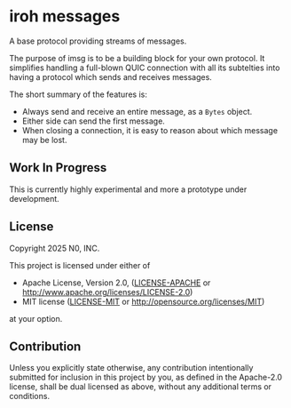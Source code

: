 # iroh messages

A base protocol providing streams of messages.

The purpose of imsg is to be a building block for your own protocol.
It simplifies handling a full-blown QUIC connection with all its
subtelties into having a protocol which sends and receives messages.

The short summary of the features is:

- Always send and receive an entire message, as a `Bytes` object.
- Either side can send the first message.
- When closing a connection, it is easy to reason about which message
  may be lost.


## Work In Progress

This is currently highly experimental and more a prototype under
development.


## License

Copyright 2025 N0, INC.

This project is licensed under either of

 * Apache License, Version 2.0, ([LICENSE-APACHE](LICENSE-APACHE) or
   http://www.apache.org/licenses/LICENSE-2.0)
 * MIT license ([LICENSE-MIT](LICENSE-MIT) or
   http://opensource.org/licenses/MIT)

at your option.

## Contribution

Unless you explicitly state otherwise, any contribution intentionally submitted for inclusion in this project by you, as defined in the Apache-2.0 license, shall be dual licensed as above, without any additional terms or conditions.
